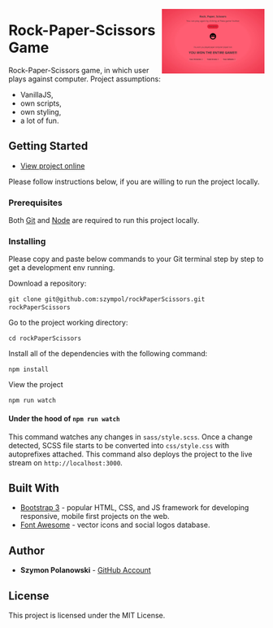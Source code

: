 
[<img src="https://github.com/szympol/rockPaperScissors/blob/master/images/main.JPG?raw=true" align="right" alt="rockPaperScissors" width="40%">](https://github.com/szympol/rockPaperScissors/blob/master/images/main.JPG)

# Rock-Paper-Scissors Game

Rock-Paper-Scissors game, in which user plays against computer. Project assumptions:

- VanillaJS,
- own scripts,
- own styling,
- a lot of fun.

## Getting Started

- [View project online](https://szympol.github.io/rockPaperScissors/)

Please follow instructions below, if you are willing to run the project locally.

### Prerequisites

Both [Git](https://git-scm.com/downloads) and [Node](https://nodejs.org/en/download/) are required to run this project locally.

### Installing

Please copy and paste below commands to your Git terminal step by step to get a development env running.

Download a repository:

```node
git clone git@github.com:szympol/rockPaperScissors.git rockPaperScissors
```

Go to the project working directory:

```node
cd rockPaperScissors
```

Install all of the dependencies with the following command:

```node
npm install
```

View the project

```node
npm run watch
```

#### Under the hood of `npm run watch`

This command watches any changes in `sass/style.scss`. Once a change detected, SCSS file starts to be converted into `css/style.css` with autoprefixes attached. This command also deploys the project to the live stream on `http://localhost:3000`.

## Built With

- [Bootstrap 3](https://getbootstrap.com/docs/3.3/) - popular HTML, CSS, and JS framework for developing responsive, mobile first projects on the web.
- [Font Awesome](https://fontawesome.com/) - vector icons and social logos database.

## Author

- **Szymon Polanowski** - [GitHub Account](https://github.com/szympol)

## License

This project is licensed under the MIT License.
